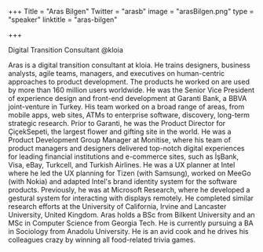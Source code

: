 +++
Title = "Aras Bilgen"
Twitter = "arasb"
image = "arasBilgen.png"
type = "speaker"
linktitle = "aras-bilgen"

+++

Digital Transition Consultant @kloia

Aras is a digital transition consultant at kloia. He trains designers, business analysts, agile teams, managers, and executives on human-centric approaches to product development. The products he worked on are used by more than 160 million users worldwide. He was the Senior Vice President of experience design and front-end development at Garanti Bank, a BBVA joint-venture in Turkey. His team worked on a broad range of areas, from mobile apps, web sites, ATMs to enterprise software, discovery, long-term strategic research. Prior to Garanti, he was the Product Director for ÇiçekSepeti, the largest flower and gifting site in the world. He was a Product Development Group Manager at Monitise, where his team of product managers and designers delivered top-notch digital experiences for leading financial institutions and e-commerce sites, such as İşBank, Visa, eBay, Turkcell, and Turkish Airlines. He was a UX planner at Intel where he led the UX planning for Tizen (with Samsung), worked on MeeGo (with Nokia) and adapted Intel's brand identity system for the software products. Previously, he was at Microsoft Research, where he developed a gestural system for interacting with displays remotely. He completed similar research efforts at the University of California, Irvine and Lancaster University, United Kingdom. Aras holds a BSc from Bilkent University and an MSc in Computer Science from Georgia Tech. He is currently pursuing a BA in Sociology from Anadolu University. He is an avid cook and he drives his colleagues crazy by winning all food-related trivia games.